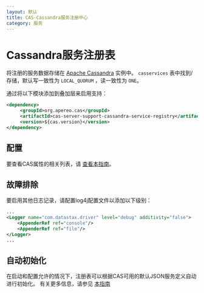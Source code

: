 ```yaml
---
layout: 默认
title: CAS-Cassandra服务注册中心
category: 服务
---
```


# Cassandra服务注册表

将注册的服务数据存储在 [Apache Cassandra](http://cassandra.apache.org/) 实例中。 `casservices` 表中找到/存储，默认写一致性为 `LOCAL_QUORUM` ，读一致性为 `ONE`。

通过将以下模块添加到叠加层来启用支持：

```xml
<dependency>
     <groupId>org.apereo.cas</groupId>
     <artifactId>cas-server-support-cassandra-service-registry</artifactId>
     <version>${cas.version}</version>
</dependency>                                                            
```

## 配置

要查看CAS属性的相关列表，请 [查看本指南](../configuration/Configuration-Properties.html#cassandra-service-registry)。

## 故障排除

要启用其他日志记录，请配置log4j配置文件以添加以下级别：

```xml
...
<Logger name="com.datastax.driver" level="debug" additivity="false">
    <AppenderRef ref="console"/>
    <AppenderRef ref="file"/>
</Logger>
...
```

## 自动初始化

在启动和配置允许的情况下，注册表可以根据CAS可用的默认JSON服务定义自动进行初始化。 有关更多信息，请参见 [本指南](AutoInitialization-Service-Management.html)
